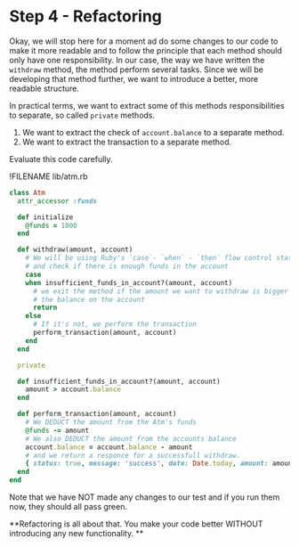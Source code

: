 # Step 4 - Refactoring

Okay, we will stop here for a moment ad do some changes to our code to make it more readable and to follow the principle that each method should only have one responsibility. In our case, the way we have written the `withdraw` method, the method perform several tasks. Since we will be developing that method further, we want to introduce a better, more readable structure.

In practical terms, we want to extract some of this methods responsibilities to separate, so called `private` methods. 

1. We want to extract the check of `account.balance` to a separate method.
2. We want to extract the transaction to a separate method.

Evaluate this code carefully.

!FILENAME lib/atm.rb
```ruby 
class Atm
  attr_accessor :funds

  def initialize
    @funds = 1000
  end

  def withdraw(amount, account)
    # We will be using Ruby's `case`- `when` - `then` flow control statement
    # and check if there is enough funds in the account
    case
    when insufficient_funds_in_account?(amount, account)
      # we exit the method if the amount we want to withdraw is bigger than
      # the balance on the account
      return
    else
      # If it's not, we perform the transaction
      perform_transaction(amount, account)
    end
  end

  private

  def insufficient_funds_in_account?(amount, account)
    amount > account.balance
  end

  def perform_transaction(amount, account)
    # We DEDUCT the amount from the Atm's funds
    @funds -= amount
    # We also DEDUCT the amount from the accounts balance
    account.balance = account.balance - amount
    # and we return a responce for a successfull withdraw.
    { status: true, message: 'success', date: Date.today, amount: amount }
  end
end

```

Note that we have NOT made any changes to our test and if you run them now, they should all pass green. 

**Refactoring is all about that. You make your code better WITHOUT introducing any new functionality. **

